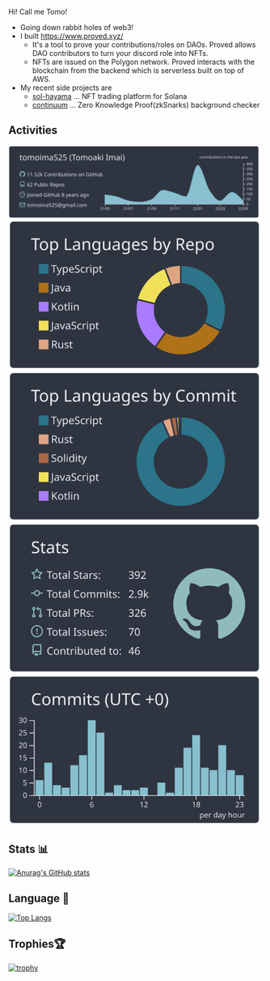 Hi! Call me Tomo!

- Going down rabbit holes of web3!
- I built https://www.proved.xyz/
  - It's a tool to prove your contributions/roles on DAOs. Proved allows DAO contributors to turn your discord role into NFTs.
  - NFTs are issued on the Polygon network. Proved interacts with the blockchain from the backend which is serverless built on top of AWS.  
- My recent side projects are
  - [sol-hayama](https://github.com/tomoima525/sol-hayama) ... NFT trading platform for Solana
  - [continuum](https://github.com/tomoima525/continuum) ... Zero Knowledge Proof(zkSnarks) background checker

## Activities
[![](https://raw.githubusercontent.com/tomoima525/tomoima525/main/profile-summary-card-output/nord_dark/0-profile-details.svg)](https://github.com/vn7n24fzkq/github-profile-summary-cards)
[![](https://raw.githubusercontent.com/tomoima525/tomoima525/main/profile-summary-card-output/nord_dark/1-repos-per-language.svg)](https://github.com/vn7n24fzkq/github-profile-summary-cards) [![](https://raw.githubusercontent.com/tomoima525/tomoima525/main/profile-summary-card-output/nord_dark/2-most-commit-language.svg)](https://github.com/vn7n24fzkq/github-profile-summary-cards)
[![](https://raw.githubusercontent.com/tomoima525/tomoima525/main/profile-summary-card-output/nord_dark/3-stats.svg)](https://github.com/vn7n24fzkq/github-profile-summary-cards) [![](https://raw.githubusercontent.com/tomoima525/tomoima525/main/profile-summary-card-output/nord_dark/4-productive-time.svg)](https://github.com/vn7n24fzkq/github-profile-summary-cards)
## Stats 📊
[![Anurag's GitHub stats](https://github-readme-stats.vercel.app/api?username=tomoima525&theme=tokyonight&show_icons=true)](https://github.com/anuraghazra/github-readme-stats)

## Language 📝
[![Top Langs](https://github-readme-stats.vercel.app/api/top-langs/?username=tomoima525&layout=compact&theme=tokyonight
)](https://github.com/anuraghazra/github-readme-stats)

## Trophies🏆

[![trophy](https://github-profile-trophy.vercel.app/?username=tomoima525&theme=tokyonight&column=7
)](https://github.com/ryo-ma/github-profile-trophy)



